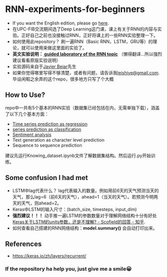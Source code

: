 # RNN-experiments-for-beginners
- If you want the English edition, please go [here](https://upc-mai-dl.github.io/rnn-lab-guided/).
- 在UPC-FIB交流期间选了Deep Learning这门课，课上有关于RNN的内容与实验。正好自己之前也没接触过RNN，正好将课上的一些RNN实验整理一下。
- 如何使用此repository？ 刷一遍RNN（Basic RNN，LSTM，GRU等）的理论，就可以使用来做这里面的实验了。
- **英文实验说明：[ guided laboratory of the RNN topic](https://upc-mai-dl.github.io/rnn-lab-guided/)** （懒得翻译...所以强烈建议看看原版实验说明）
- 实验源码来自于[Javier Bejar](bejar@cs.upc.edu)先生
- 如果你觉得哪里写得不够清楚，或者有问题，请告诉我[leishiye@gmail.com](leishiye@gmail.com). 毕设闲暇之余弄的这个repo，很多地方只写了个大概

## How to Use?
repo中一共有5个基本的RNN实验（数据集已经包括在内，无需单独下载），涵盖了以下几个基本方面：
- [Time series prediction as regression](https://github.com/LeavesLei/RNN-experiments-for-beginners/tree/master/AirQuality)
- [series prediction as classification](https://github.com/LeavesLei/RNN-experiments-for-beginners/tree/master/Electric)
- [Sentiment analysis](https://github.com/LeavesLei/RNN-experiments-for-beginners/tree/master/Sentiment)
- Text generation as character level prediction
- Sequence to sequence prediction

建议先运行Knowing_dataset.ipynb文件了解数据集结构。然后运行.py开始训练。
## Some confusion I had met
- LSTM中lag代表什么？ lag代表输入的数量。例如用前6天的天气预测当天的天气，那么lag=6（前6天的天气），ahead=1（当天的天气）。若预测今明两天的天气，则ahead=2。
- Keras中LSTM的输入尺寸：(batch_size, timesteps, input_dim)
- **强烈建议！！！** 动手推一遍LSTM的参数数量对于理解网络结构十分有好处[Keras关于LSTM的units参数，还是不理解? - Scofield的回答 - 知乎](https://www.zhihu.com/question/64470274/answer/497314160). 
- 如何查看自己搭建的RNN网络结构：**model.summary()** 会自动打印出来。

## References
- https://keras.io/zh/layers/recurrent/


### If the repository ha help you, just give me a smile😀

